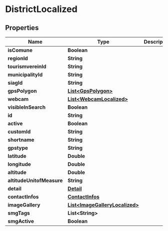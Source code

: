 
# DistrictLocalized

## Properties
Name | Type | Description | Notes
------------ | ------------- | ------------- | -------------
**isComune** | **Boolean** |  |  [optional]
**regionId** | **String** |  |  [optional]
**tourismvereinId** | **String** |  |  [optional]
**municipalityId** | **String** |  |  [optional]
**siagId** | **String** |  |  [optional]
**gpsPolygon** | [**List&lt;GpsPolygon&gt;**](GpsPolygon.md) |  |  [optional]
**webcam** | [**List&lt;WebcamLocalized&gt;**](WebcamLocalized.md) |  |  [optional]
**visibleInSearch** | **Boolean** |  |  [optional]
**id** | **String** |  |  [optional]
**active** | **Boolean** |  |  [optional]
**customId** | **String** |  |  [optional]
**shortname** | **String** |  |  [optional]
**gpstype** | **String** |  |  [optional]
**latitude** | **Double** |  |  [optional]
**longitude** | **Double** |  |  [optional]
**altitude** | **Double** |  |  [optional]
**altitudeUnitofMeasure** | **String** |  |  [optional]
**detail** | [**Detail**](Detail.md) |  |  [optional]
**contactInfos** | [**ContactInfos**](ContactInfos.md) |  |  [optional]
**imageGallery** | [**List&lt;ImageGalleryLocalized&gt;**](ImageGalleryLocalized.md) |  |  [optional]
**smgTags** | **List&lt;String&gt;** |  |  [optional]
**smgActive** | **Boolean** |  |  [optional]



